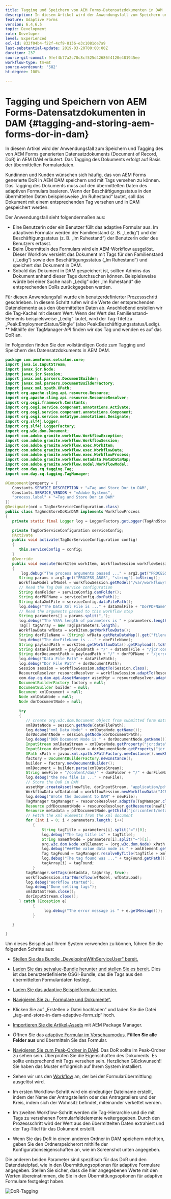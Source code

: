 ```yaml
---
title: Tagging und Speichern von AEM Forms-Datensatzdokumenten in DAM
description: In diesem Artikel wird der Anwendungsfall zum Speichern und Tagging des von AEM Forms generierten Datensatzdokuments (Document of Record, DoR) in AEM DAM erläutert. Das Tagging des Dokuments erfolgt auf Basis der übermittelten Formulardaten.
feature: Adaptive Forms
version: 6.4,6.5
topic: Development
role: Developer
level: Experienced
exl-id: 832f04b4-f22f-4cf9-8136-e3c1081de7a9
last-substantial-update: 2019-03-20T00:00:00Z
duration: 237
source-git-commit: 9fef4b77a2c70c8cf525d42686f4120e481945ee
workflow-type: tm+mt
source-wordcount: '582'
ht-degree: 100%

---
```


# Tagging und Speichern von AEM Forms-Datensatzdokumenten in DAM {#tagging-and-storing-aem-forms-dor-in-dam}

In diesem Artikel wird der Anwendungsfall zum Speichern und Tagging des von AEM Forms generierten Datensatzdokuments (Document of Record, DoR) in AEM DAM erläutert. Das Tagging des Dokuments erfolgt auf Basis der übermittelten Formulardaten.

Kundinnen und Kunden wünschen sich häufig, das von AEM Forms generierte DoR in AEM DAM speichern und mit Tags versehen zu können. Das Tagging des Dokuments muss auf den übermittelten Daten des adaptiven Formulars basieren. Wenn der Beschäftigungsstatus in den übermittelten Daten beispielsweise „Im Ruhestand“ lautet, soll das Dokument mit einem entsprechenden Tag versehen und in DAM gespeichert werden.

Der Anwendungsfall sieht folgendermaßen aus:

* Eine Benutzerin oder ein Benutzer füllt das adaptive Formular aus. Im adaptiven Formular werden der Familienstand (z. B. „Ledig“) und der Beschäftigungsstatus (z. B. „Im Ruhestand“) der Benutzerin oder des Benutzers erfasst.
* Beim Übermitteln des Formulars wird ein AEM-Workflow ausgelöst. Dieser Workflow versieht das Dokument mit Tags für den Familienstand („Ledig“) sowie den Beschäftigungsstatus („Im Ruhestand“) und speichert das Dokument in DAM.
* Sobald das Dokument in DAM gespeichert ist, sollten Admins das Dokument anhand dieser Tags durchsuchen können. Beispielsweise würde bei einer Suche nach „Ledig“ oder „Im Ruhestand“ die entsprechenden DoRs zurückgegeben werden.

Für diesen Anwendungsfall wurde ein benutzerdefinierter Prozessschritt geschrieben. In diesem Schritt rufen wir die Werte der entsprechenden Datenelemente aus den übermittelten Daten ab. Anschließend erstellen wir die Tag-Kachel mit diesem Wert. Wenn der Wert des Familienstand-Elements beispielsweise „Ledig“ lautet, wird der Tag-Titel zu „Peak:EmploymentStatus/Single“ (also Peak:Beschäftigungsstatus/Ledig). ** Mithilfe der TagManager-API finden wir das Tag und wenden es auf das DoR an.

Im Folgenden finden Sie den vollständigen Code zum Tagging und Speichern des Datensatzdokuments in AEM DAM.

```java
package com.aemforms.setvalue.core;
import java.io.InputStream;
import javax.jcr.Node;
import javax.jcr.Session;
import javax.xml.parsers.DocumentBuilder;
import javax.xml.parsers.DocumentBuilderFactory;
import javax.xml.xpath.XPath;
import org.apache.sling.api.resource.Resource;
import org.apache.sling.api.resource.ResourceResolver;
import org.osgi.framework.Constants;
import org.osgi.service.component.annotations.Activate;
import org.osgi.service.component.annotations.Component;
import org.osgi.service.metatype.annotations.Designate;
import org.slf4j.Logger;
import org.slf4j.LoggerFactory;
import org.w3c.dom.Document;
import com.adobe.granite.workflow.WorkflowException;
import com.adobe.granite.workflow.WorkflowSession;
import com.adobe.granite.workflow.exec.WorkItem;
import com.adobe.granite.workflow.exec.WorkflowData;
import com.adobe.granite.workflow.exec.WorkflowProcess;
import com.adobe.granite.workflow.metadata.MetaDataMap;
import com.adobe.granite.workflow.model.WorkflowModel;
import com.day.cq.tagging.Tag;
import com.day.cq.tagging.TagManager;

@Component(property = {
   Constants.SERVICE_DESCRIPTION + "=Tag and Store Dor in DAM",
   Constants.SERVICE_VENDOR + "=Adobe Systems",
   "process.label" + "=Tag and Store Dor in DAM"
})
@Designate(ocd = TagDorServiceConfiguration.class)
public class TagAndStoreDoRinDAM implements WorkflowProcess
{
   private static final Logger log = LoggerFactory.getLogger(TagAndStoreDoRinDAM.class);

   private TagDorServiceConfiguration serviceConfig;
   @Activate
   public void activate(TagDorServiceConfiguration config)
   {
      this.serviceConfig = config;
   }
   @Override
   public void execute(WorkItem workItem, WorkflowSession workflowSession, MetaDataMap arg2) throws WorkflowException
   {
       log.debug("The process arguments passed ..." + arg2.get("PROCESS_ARGS", "string").toString());
      String params = arg2.get("PROCESS_ARGS", "string").toString();
      WorkflowModel wfModel = workflowSession.getModel("/var/workflow/models/dam/update_asset");
      // Read the Tag DoR service configuration
      String damFolder = serviceConfig.damFolder();
      String dorPDFName = serviceConfig.dorPath();
      String dataXmlFile = serviceConfig.dataFilePath();
      log.debug("The Data Xml File is ..." + dataXmlFile + "DorPDFName" + dorPDFName);
      // Read the arguments passed to this workflow step
      String parameters[] = params.split(",");
      log.debug("The %%%% length of parameters is " + parameters.length);
      Tag[] tagArray = new Tag[parameters.length];
      WorkflowData wfData = workItem.getWorkflowData();
      String dorFileName = (String) wfData.getMetaDataMap().get("filename");
      log.debug("The dorFileName is ..." + dorFileName);
      String payloadPath = workItem.getWorkflowData().getPayload().toString();
      String dataFilePath = payloadPath + "/" + dataXmlFile + "/jcr:content";
      String dorDocumentPath = payloadPath + "/" + dorPDFName + "/jcr:content";
      log.debug("Data File Path" + dataFilePath);
      log.debug("Dor File Path" + dorDocumentPath);
      Session session = workflowSession.adaptTo(Session.class);
      ResourceResolver resourceResolver = workflowSession.adaptTo(ResourceResolver.class);
      com.day.cq.dam.api.AssetManager assetMgr = resourceResolver.adaptTo(com.day.cq.dam.api.AssetManager.class);
      DocumentBuilderFactory factory = null;
      DocumentBuilder builder = null;
      Document xmlDocument = null;
      Node xmlDataNode = null;
      Node dorDocumentNode = null;

      try
      {
         // create org.w3c.dom.Document object from submitted form data
         xmlDataNode = session.getNode(dataFilePath);
         log.debug("xml Data Node" + xmlDataNode.getName());
         dorDocumentNode = session.getNode(dorDocumentPath);
         log.debug("DOR Document Node is " + dorDocumentNode.getName());
         InputStream xmlDataStream = xmlDataNode.getProperty("jcr:data").getBinary().getStream();
         InputStream dorInputStream = dorDocumentNode.getProperty("jcr:data").getBinary().getStream();
         XPath xPath = javax.xml.xpath.XPathFactory.newInstance().newXPath();
         factory = DocumentBuilderFactory.newInstance();
         builder = factory.newDocumentBuilder();
         xmlDocument = builder.parse(xmlDataStream);
         String newFile = "/content/dam/" + damFolder + "/" + dorFileName;
         log.debug("the new file is ..." + newFile);
         // Store the DoR in DAM
         assetMgr.createAsset(newFile, dorInputStream, "application/pdf", true);
         WorkflowData wfDataLoad = workflowSession.newWorkflowData("JCR_PATH", newFile);
         log.debug("Wrote the document to DAM" + newFile);
         TagManager tagManager = resourceResolver.adaptTo(TagManager.class);
         Resource pdfDocumentNode = resourceResolver.getResource(newFile);
         Resource metadata = pdfDocumentNode.getChild("jcr:content/metadata");
         // Fetch the xml elements from the xml document
         for (int i = 0; i < parameters.length; i++)
            {
                String tagTitle = parameters[i].split("=")[0];
                log.debug("The tag title is" + tagTitle);
                String nameOfNode = parameters[i].split("=")[1];
                org.w3c.dom.Node xmlElement = (org.w3c.dom.Node) xPath.compile(nameOfNode).evaluate(xmlDocument, javax.xml.xpath.XPathConstants.NODE);
                log.debug("###The value data node is " + xmlElement.getTextContent());
                Tag tagFound = tagManager.resolveByTitle(tagTitle + xmlElement.getTextContent());
                log.debug("The tag found was ..." + tagFound.getPath());
                tagArray[i] = tagFound;
            }
         tagManager.setTags(metadata, tagArray, true);
         workflowSession.startWorkflow(wfModel, wfDataLoad);
         log.debug("Workflow started");
         log.debug("Done setting tags");
         xmlDataStream.close();
         dorInputStream.close();
      } catch (Exception e)
            {
                 log.debug("The error message is " + e.getMessage());
            }

   }

}
```

Um dieses Beispiel auf Ihrem System verwenden zu können, führen Sie die folgenden Schritte aus:
* [Stellen Sie das Bundle „DevelopingWithServiceUser“ bereit.](/help/forms/assets/common-osgi-bundles/DevelopingWithServiceUser.jar)

* [Laden Sie das setvalue-Bundle herunter und stellen Sie es bereit](/help/forms/assets/common-osgi-bundles/SetValueApp.core-1.0-SNAPSHOT.jar). Dies ist das benutzerdefinierte OSGI-Bundle, das die Tags aus den übermittelten Formulardaten festlegt.

* [Laden Sie das adaptive Beispielformular herunter.](assets/tag-and-store-in-dam-adaptive-form.zip)

* [Navigieren Sie zu „Formulare und Dokumente“.](http://localhost:4502/aem/forms.html/content/dam/formsanddocuments)

* Klicken Sie auf „Erstellen > Datei hochladen“ und laden Sie die Datei „tag-and-store-in-dam-adaptive-form.zip“ hoch.

* [Importieren Sie die Artikel-Assets](assets/tag-and-store-in-dam-assets.zip) mit AEM Package Manager.
* Öffnen Sie das [adaptive Formular im Vorschaumodus](http://localhost:4502/content/dam/formsanddocuments/tagandstoreindam/jcr:content?wcmmode=disabled). **Füllen Sie alle Felder aus** und übermitteln Sie das Formular.
* [Navigieren Sie zum Peak-Ordner in DAM](http://localhost:4502/assets.html/content/dam/Peak). Das DoR sollte im Peak-Ordner zu sehen sein. Überprüfen Sie die Eigenschaften des Dokuments. Es sollte entsprechend mit Tags versehen sein.
Herzlichen Glückwunsch!! Sie haben das Muster erfolgreich auf Ihrem System installiert.

* Sehen wir uns den [Workflow](http://localhost:4502/editor.html/conf/global/settings/workflow/models/TagAndStoreDoRinDAM.html) an, der bei der Formularübermittlung ausgelöst wird.
* Im ersten Workflow-Schritt wird ein eindeutiger Dateiname erstellt, indem der Name der Antragstellerin oder des Antragstellers und der Kreis, indem sich der Wohnsitz befindet, miteinander verkettet werden.
* Im zweiten Workflow-Schritt werden die Tag-Hierarchie und die mit Tags zu versehenen Formularfeldelemente weitergegeben. Durch den Prozessschritt wird der Wert aus den übermittelten Daten extrahiert und der Tag-Titel für das Dokument erstellt.
* Wenn Sie das DoR in einem anderen Ordner in DAM speichern möchten, geben Sie den Ordnerspeicherort mithilfe der Konfigurationseigenschaften an, wie im Screenshot unten angegeben.

Die anderen beiden Parameter sind spezifisch für das DoR und den Datendateipfad, wie in den Übermittlungsoptionen für adaptive Formulare angegeben. Stellen Sie sicher, dass die hier angegebenen Werte mit den Werten übereinstimmen, die Sie in den Übermittlungsoptionen für adaptive Formulare festgelegt haben.

![DoR-Tagging](assets/tag_dor_service_configuration.gif)
